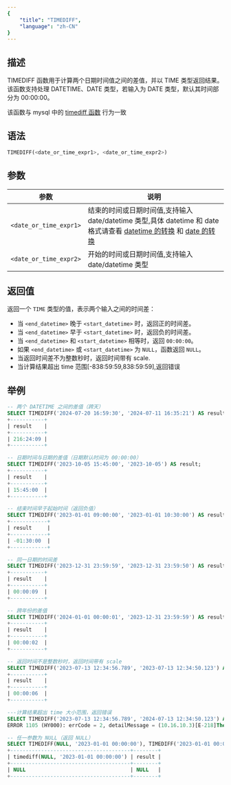 ```yaml
---
{
    "title": "TIMEDIFF",
    "language": "zh-CN"
}
---
```


## 描述

TIMEDIFF 函数用于计算两个日期时间值之间的差值，并以 TIME 类型返回结果。该函数支持处理 DATETIME、DATE 类型，若输入为 DATE 类型，默认其时间部分为 00:00:00。

该函数与 mysql 中的 [timediff 函数](https://dev.mysql.com/doc/refman/8.4/en/date-and-time-functions.html#function_timediff) 行为一致

## 语法

```sql
TIMEDIFF(<date_or_time_expr1>, <date_or_time_expr2>)
```

## 参数

| 参数              | 说明                          |
|-------------------|-------------------------------|
| `<date_or_time_expr1>`      | 结束的时间或日期时间值,支持输入 date/datetime 类型,具体 datetime 和 date 格式请查看 [datetime 的转换](../../../../../current/sql-manual/basic-element/sql-data-types/conversion/datetime-conversion) 和 [date 的转换](../../../../../current/sql-manual/basic-element/sql-data-types/conversion/date-conversion)        |
| `<date_or_time_expr2>`    | 开始的时间或日期时间值,支持输入 date/datetime 类型        |

## 返回值
返回一个 `TIME` 类型的值，表示两个输入之间的时间差：
- 当 `<end_datetime>` 晚于 `<start_datetime>` 时，返回正的时间差。
- 当 `<end_datetime>` 早于 `<start_datetime>` 时，返回负的时间差。
- 当 `<end_datetime>` 和 `<start_datetime>` 相等时，返回 `00:00:00`。
- 如果 `<end_datetime>` 或 `<start_datetime>` 为 `NULL`，函数返回 `NULL`。
- 当返回时间差不为整数秒时，返回时间带有 scale.
- 当计算结果超出 time 范围[-838:59:59,838:59:59],返回错误

## 举例

```sql
-- 两个 DATETIME 之间的差值（跨天）
SELECT TIMEDIFF('2024-07-20 16:59:30', '2024-07-11 16:35:21') AS result;
+-----------+
| result    |
+-----------+
| 216:24:09 |
+-----------+

-- 日期时间与日期的差值（日期默认时间为 00:00:00）
SELECT TIMEDIFF('2023-10-05 15:45:00', '2023-10-05') AS result;
+-----------+
| result    |
+-----------+
| 15:45:00  |
+-----------+

-- 结束时间早于起始时间（返回负值）
SELECT TIMEDIFF('2023-01-01 09:00:00', '2023-01-01 10:30:00') AS result;
+------------+
| result     |
+------------+
| -01:30:00  |
+------------+

-- 同一日期的时间差
SELECT TIMEDIFF('2023-12-31 23:59:59', '2023-12-31 23:59:50') AS result;
+-----------+
| result    |
+-----------+
| 00:00:09  |
+-----------+

-- 跨年份的差值
SELECT TIMEDIFF('2024-01-01 00:00:01', '2023-12-31 23:59:59') AS result;
+-----------+
| result    |
+-----------+
| 00:00:02  |
+-----------+

-- 返回时间不是整数秒时，返回时间带有 scale
SELECT TIMEDIFF('2023-07-13 12:34:56.789', '2023-07-13 12:34:50.123') AS result;
+-----------+
| result    |
+-----------+
| 00:00:06  |
+-----------+

---计算结果超出 time 大小范围，返回错误
SELECT TIMEDIFF('2023-07-13 12:34:56.789', '2024-07-13 12:34:50.123') AS result;
ERROR 1105 (HY000): errCode = 2, detailMessage = (10.16.10.3)[E-218]The function timediff result of 2023-07-13 12:34:56.789000, 2024-07-13 12:34:50.123000 is out of range

-- 任一参数为 NULL（返回 NULL）
SELECT TIMEDIFF(NULL, '2023-01-01 00:00:00'), TIMEDIFF('2023-01-01 00:00:00', NULL) AS result;
+---------------------------------------+--------+
| timediff(NULL, '2023-01-01 00:00:00') | result |
+---------------------------------------+--------+
| NULL                                  | NULL   |
+---------------------------------------+--------+
```